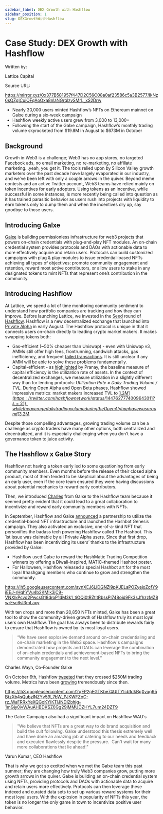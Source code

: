 ```yaml
---
sidebar_label: DEX Growth with Hashflow
sidebar_position: 1
slug: DEXGrowthWithHashflow
---
```

# Case Study: DEX Growth with Hashflow

Written by:

Lattice Capital

Source URL:

<https://mirror.xyz/0x377B581957f447D2C56C08a0af23586c5a3B2577/IkNz6sQZgICuiOFqAoOxa8nlaNGrqlzvSMrL_xS2Drw>

* Nearly 30,000 users minted Hashflow’s NFTs on Ethereum mainnet on Galxe during a six-week campaign
* Hashflow weekly active users grew from 3,000 to 13,000+
* Following the start of the Galxe campaign, Hashflow’s monthly trading volume skyrocketed from $19.8M in August to $673M in October

## Background

Growth in Web3 is a challenge; Web3 has no app stores, no targeted Facebook ads, no email marketing, no re-marketing, no affiliate marketing...yeah, you get it. The tools relied upon by Silicon Valley growth marketers over the past decade have largely evaporated in our industry, and we've been left with only a couple arrows in the quiver. Beyond meme contests and an active Twitter account, Web3 teams have relied mainly on token incentives for early adopters. Using tokens as an incentive, while successful in some instances, is more recently being called into question as it has trained parasitic behavior as users rush into projects with liquidity to earn tokens only to dump them and when the incentives dry up, say goodbye to those users.

## Introducing Galxe

[Galxe](https://galxe.com/) is building permissionless infrastructure for web3 projects that powers on-chain credentials with plug-and-play NFT modules. An on-chain credential system provides protocols and DAOs with actionable data to more effectively acquire and retain users. Protocols can build customized campaigns with plug & play modules to issue credential-based NFTs achieving all types of objectives: promote community engagement and retention, reward most active contributors, or allow users to stake in any designated tokens to mint NFTs that represent one’s contribution in the community.

## Introducing Hashflow

At Lattice, we spend a lot of time monitoring community sentiment to understand how portfolio companies are tracking and how they can improve. Before launching Lattice, we invested in the [Seed](https://www.prnewswire.com/news-releases/hashflow-announces-3-2m-seed-round-to-bring-professional-market-makers-to-defi-backed-by-dragonfly-capital-and-electric-capital-301280935.html) round of [Hashflow](https://www.hashflow.com/). Hashflow is a new decentralized exchange that launched into [Private Alpha](https://blog.hashflow.com/launching-hashflows-open-alpha-f7619a02b11e) in early August. The Hashflow protocol is unique in that it connects users on-chain directly to leading crypto market makers. It makes swapping tokens both:

* Gas-efficient (~50% cheaper than Uniswap) - even with Uniswap v3, AMMs still offer high fees, frontrunning, sandwich attacks, gas inefficiency, and frequent [failed transactions](https://etherscan.io/txs?a=0x7a250d5630b4cf539739df2c5dacb4c659f2488d&__cf_chl_jschl_tk__=567a4d13ead9a2f3b9e78f9235fc46b186967ccf-1613059039-0-AZOqYWcjdbyywN9nZK7j41ukvEFAhMIIsHsdmoo9V697LmHRurAJD16ZbN7YQu9K9ilUGlb4MwpNv73xa1p1-RnkLCo6-UNeUBUpKDy4aKTGLZGkukfS9dGhxyP-Lt0NF2fYMN2ISlXxF583p1-l55Pl965UwJiPT2BmNc6Xv0QMl7CJ487b6vstQhZfUxy_u3NEFbJT5kY6YWOBcrM9a8EDFtiKnpT7VxhndDeaEonYdoy9UkXm5X9Km6_1mxe1LzjUlqAOxwRxhsUX4jQkDN1-6ZHwB6CPedvJXai5a8pntLirGxeQIIUR4-lKnw1hO0o_oWvOiZ7woe_rk2y6adpO2XjqnfeZrVCWFfvKLeuP4tLw7y-GMcNuGT5YJfZfGw). It is still unclear if any AMM will be able to solve these problems fundamentally.
* Capital-efficient - as [highlighted](https://blog.hashflow.com/the-capital-efficiency-era-of-defi-d8b3427feae4) by Pranay, the baseline measure of capital efficiency is the utilization rate of assets. In the context of decentralized exchanges, we measure utilization in a slightly different way than for lending protocols: *Utilization Rate = Daily Trading Volume / TVL.* During Open Alpha and Open Beta phases, Hashflow showed impressive metrics: market makers increased TVL to [$1.2M](https://twitter.com/hashflownetwork/status/1447627774009643011?s=21), while the average daily trading volume during the Open Alpha phase was around [$3.2M](https://dune.xyz/Hashflow/Hashflow).

Despite those compelling advantages, growing trading volume can be a challenge as crypto traders have many other options, both centralized and decentralized, and it is especially challenging when you don't have a governance token to juice activity.

## The Hashflow x Galxe Story

Hashflow not having a token early led to some questioning from early community members. Even months before the release of their closed alpha product, most of them tended to be skeptical about the advantages of being an early user, even if the core team ensured they were having discussions about potential mechanics to reward early contributors.

Then, we introduced [Charles](https://twitter.com/charleswayn) from Galxe to the Hashflow team because it seemed pretty evident that it could lead to a great collaboration to incentivize and reward early community members with NFTs.

In September, Hashflow and Galxe [announced](https://blog.galxe.com/hashflow-invades-the-galxe-with-the-hashbot-d5f87cd07af1) a partnership to utilize the credential-based NFT infrastructure and launched the Hashbot Genesis campaign. They also activated an exclusive, one-of-a-kind NFT that personifies the badass tech powering Hashflow called The Hashbot. This 1st issue was claimable by all Private Alpha users. Since that first drop, Hashflow has been incentivizing its users’ thanks to the infrastructure provided by Galxe:

* Hashflow used Galxe to reward the HashMatic Trading Competition winners by offering a Diwali-inspired, MATIC-themed Hashbot poster.
* For Halloween, Hashflow released a special Hashbot art for the most loyal #hashgang members who continue to grow and strengthen the community.

<https://lh5.googleusercontent.com/aynXEJ6LiDGNZl9pKJELaPOZyejoZofY9iEEJ-rHqhYVu4b2KMIk3jC9-VNXlkPcvd2PwcsG18droP1dM3k1_tiOQi0tRZtitRbssPl748oid9Fk3sJfhzzMZ8wrEsc6sI3mLaxy>

With ten drops and more than 20,850 NFTs minted, Galxe has been a great tool to show the community-driven growth of Hashflow truly its most loyal users own Hashflow. The goal has always been to distribute rewards fairly to ensure that Hashflow is owned by its most loyal users.

> “We have seen explosive demand around on-chain credentialing and on-chain marketing in the Web3 space. Hashflow's campaigns demonstrated how projects and DAOs can leverage the combination of on-chain credentials and achievement-based NFTs to bring the community engagement to the next level.”

Charles Wayn, Co-Founder Galxe

On October 6th, Hashflow [tweeted](https://twitter.com/hashflownetwork/status/1445887519342481420) that they crossed $250M trading volume. Metrics have been [growing](https://dune.xyz/Hashflow/Hashflow) tremendously since then.

<https://lh3.googleusercontent.com/2qEP2pEGTKbe74UITYtcb1dkBgXyog95BtzXb4sQubzlNZYv59L7bW_PJKWFZoC-rz_WaFRRxYeXQGoKYIKTlJNDl2bhjg-1mGjy0ivWAuAHBDKSZ0Gg29jMMUDZHYL7um24DZT9>

The Galxe Campaign also had a significant impact on Hashflow WAU's

> "We believe that NFTs are a great way to do brand acquisition and build the cult following. Galxe understood this thesis extremely well and have done an amazing job at catering to our needs and feedback and executed flawlessly despite the pressure.  Can't wait for many more collaborations that lie ahead!"

Varun Kumar, CEO Hashflow

That is why we got so excited when we met the Galxe team this past summer; they are changing how truly Web3 companies grow, putting more growth arrows in the quiver. Galxe is building an on-chain credential system using NFTs, providing protocols and DAOs with actionable data to acquire and retain users more effectively. Protocols can then leverage these indexed and curated data sets to set up various reward systems for their most loyal users. With the explosion in popularity of NFTs this year, the token is no longer the only game in town to incentivize positive user behavior.